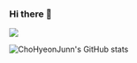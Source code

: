 ### Hi there 👋

<!--
**ChoHyeonJunn/chohyeonjunn** is a ✨ _special_ ✨ repository because its `README.md` (this file) appears on your GitHub profile.

Here are some ideas to get you started:

- 🔭 I’m currently working on ...
- 🌱 I’m currently learning ...
- 👯 I’m looking to collaborate on ...
- 🤔 I’m looking for help with ...
- 💬 Ask me about ...
- 📫 How to reach me: ...
- 😄 Pronouns: ...
- ⚡ Fun fact: ...
-->
<a href="https://chohyeonjunn.tistory.com/" target="_blank"><img src="https://user-images.githubusercontent.com/53424490/193708071-0b251c63-8bef-4ca4-be96-de7fefbb8722.png"/></a>

![ChoHyeonJunn's GitHub stats](https://github-readme-stats.vercel.app/api?username=chohyeonjunn&show_icons=true&theme=radical)
